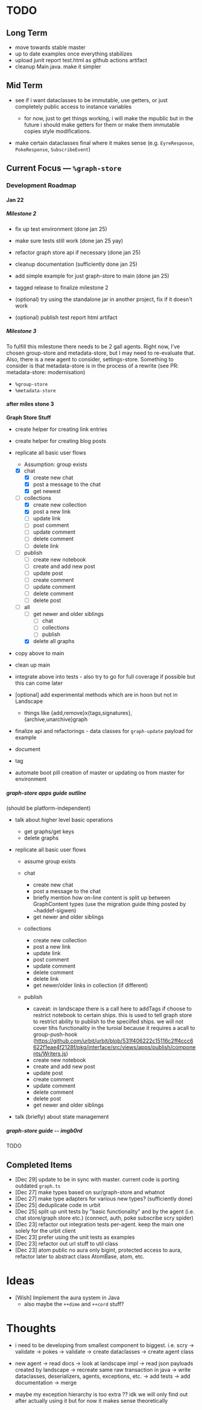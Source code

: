 # TODO

## Long Term

- move towards stable master
- up to date examples once everything stabilizes
- upload junit report test.html as github actions artifact
- cleanup Main.java. make it simpler

## Mid Term
- see if i want dataclasses to be immutable, use getters, or just completely public access to instance variables
    - for now, just to get things working, i will make the mpublic but in the future i should make getters for them or
      make them immutable copies style modifications.

- make certain dataclasses final where it makes sense (e.g. `EyreResponse`, `PokeResponse`, `SubscribeEvent`)

## Current Focus — `%graph-store`

### Development Roadmap

#### Jan 22

##### Milestone 2
- fix up test environment (done jan 25)
- make sure tests still work (done jan 25 yay)
- refactor graph store api if necessary (done jan 25)
- cleanup documentation (sufficiently done jan 25)
- add simple example for just graph-store to main (done jan 25)
- tagged release to finalize milestone 2

- (optional) try using the standalone jar in another project, fix if it doesn't work 
- (optional) publish test report html artifact

##### Milestone 3

To fulfill this milestone there needs to be 2 gall agents. 
Right now, I've chosen group-store and metadata-store, but I may need to re-evaluate that.
Also, there is a new agent to consider, settings-store. 
Something to consider is that metadata-store is in the process of a rewrite (see PR: metadata-store: modernisation)

- `%group-store`
- `%metadata-store`




#### after miles stone 3

**Graph Store Stuff**
- create helper for creating link entries
- create helper for creating blog posts

- replicate all basic user flows
    - Assumption: group exists

    - [x] chat 
        - [x] create new chat
        - [x] post a message to the chat
        - [x] get newest
    - [ ] collections
        - [x] create new collection
        - [x] post a new link
        - [ ] update link
        - [ ] post comment 
        - [ ] update comment
        - [ ] delete comment
        - [ ] delete link
    - [ ] publish
        - [ ] create new notebook
        - [ ] create and add new post
        - [ ] update post
        - [ ] create comment
        - [ ] update comment
        - [ ] delete comment
        - [ ] delete post
    
    - [ ] all
        - [ ] get newer and older siblings
            - [ ] chat
            - [ ] collections
            - [ ] publish
        - [x] delete all graphs

- copy above to main
- clean up main
- integrate above into tests - also try to go for full coverage if possible but this can come later
- [optional] add experimental methods which are in hoon but not in Landscape
    - things like {add,remove}x{tags,signatures}, {archive,unarchive}graph
- finalize api and refactorings - data classes for `graph-update` payload for example
- document
- tag
- automate boot pill creation of master or updating os from master for environment

##### graph-store apps guide outline

(should be platform-independent)

- talk about higher level basic operations
    * get graphs/get keys
    * delete graphs

- replicate all basic user flows
    - assume group exists

    * chat
        * create new chat
        * post a message to the chat
        * briefly mention how on-line content is split up between GraphContent types (use the migration guide thing
          posted by ~haddef-sigwen)
        * get newer and older siblings
    * collections
        * create new collection
        * post a new link
        * update link
        * post comment
        * update comment
        * delete comment
        * delete link
        * get newer/older links in collection (if different)
    * publish
        - caveat: in landscape there is a call here to addTags if choose to restrict notebook to certain ships. this is
          used to tell graph store to restrict ability to publish to the speciifed ships. we will not cover tihs
          functionality in the turoial because it requires a acall to
          group-push-hook (https://github.com/urbit/urbit/blob/531f406222c15116c2ff4ccc6622f1eae4f2128f/pkg/interface/src/views/apps/publish/components/Writers.js)

        * create new notebook
        * create and add new post
        * update post
        * create comment
        * update comment
        * delete comment
        * delete post
        * get newer and older siblings

- talk (briefly) about state management

##### graph-store guide -- imgb0rd 
TODO

## Completed Items

- [Dec 29] update to be in sync with master. current code is porting outdated `graph.ts`
- [Dec 27] make types based on sur/graph-store and whatnot
- [Dec 27] make type adapters for various new types? (sufficiently done)
- [Dec 25] deduplicate code in urbit
- [Dec 25] split up unit tests by "basic functionality" and by the agent (i.e. chat store/graph store etc.) (connect,
  auth, poke subscribe scry spider)
- [Dec 23] refactor out integration tests per-agent. keep the main one solely for the urbit client
- [Dec 23] prefer using the unit tests as examples
- [Dec 23] refactor out url stuff to util class
- [Dec 23] atom public no aura only bigint, protected access to aura, refactor later to abstract class AtomBase, atom,
  etc.

# Ideas

- [Wish] Implement the aura system in Java
    - also maybe the `++dime` and `++cord` stuff?


# Thoughts

- i need to be developing from smallest component to biggest. i.e. scry -> validate -> pokes -> validate -> create
  dataclasses -> create agent class
- new agent -> read docs -> look at landscape impl -> read json payloads created by landscape -> recreate same raw
  transaction in java -> write dataclasses, deserializers, agents, exceptions, etc. -> add tests -> add documentation ->
  merge

- maybe my exception hierarchy is too extra ?? idk we will only find out after actually using it but for now it makes
  sense theoretically
